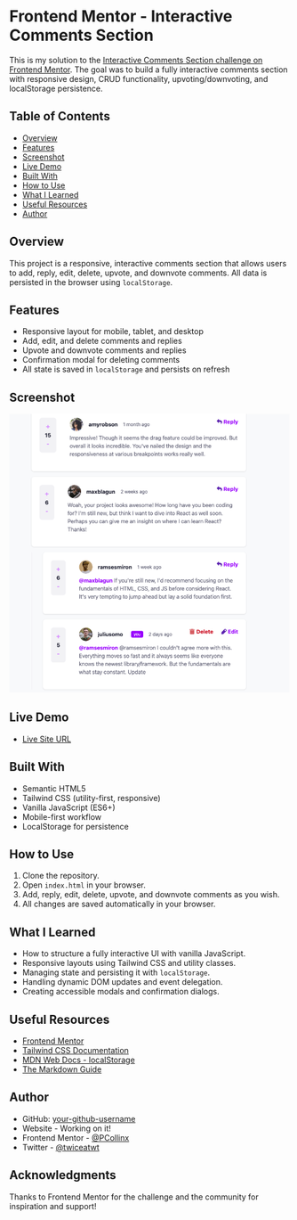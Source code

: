 # Frontend Mentor - Interactive Comments Section

This is my solution to the [Interactive Comments Section challenge on Frontend Mentor](https://www.frontendmentor.io/challenges/interactive-comments-section-iG1RugEG9). The goal was to build a fully interactive comments section with responsive design, CRUD functionality, upvoting/downvoting, and localStorage persistence.

## Table of Contents

- [Overview](#overview)
- [Features](#features)
- [Screenshot](#screenshot)
- [Live Demo](#live-demo)
- [Built With](#built-with)
- [How to Use](#how-to-use)
- [What I Learned](#what-i-learned)
- [Useful Resources](#useful-resources)
- [Author](#author)

## Overview

This project is a responsive, interactive comments section that allows users to add, reply, edit, delete, upvote, and downvote comments. All data is persisted in the browser using `localStorage`.

## Features

- Responsive layout for mobile, tablet, and desktop
- Add, edit, and delete comments and replies
- Upvote and downvote comments and replies
- Confirmation modal for deleting comments
- All state is saved in `localStorage` and persists on refresh

## Screenshot

![Screenshot of the interactive comments section](./Screenshot.png)

## Live Demo

- [Live Site URL](https://your-live-site-url.com)

## Built With

- Semantic HTML5
- Tailwind CSS (utility-first, responsive)
- Vanilla JavaScript (ES6+)
- Mobile-first workflow
- LocalStorage for persistence

## How to Use

1. Clone the repository.
2. Open `index.html` in your browser.
3. Add, reply, edit, delete, upvote, and downvote comments as you wish.
4. All changes are saved automatically in your browser.

## What I Learned

- How to structure a fully interactive UI with vanilla JavaScript.
- Responsive layouts using Tailwind CSS and utility classes.
- Managing state and persisting it with `localStorage`.
- Handling dynamic DOM updates and event delegation.
- Creating accessible modals and confirmation dialogs.

## Useful Resources

- [Frontend Mentor](https://www.frontendmentor.io/)
- [Tailwind CSS Documentation](https://tailwindcss.com/docs)
- [MDN Web Docs - localStorage](https://developer.mozilla.org/en-US/docs/Web/API/Window/localStorage)
- [The Markdown Guide](https://www.markdownguide.org/)

## Author

- GitHub: [your-github-username](https://github.com/PCollinx)
- Website - Working on it!
- Frontend Mentor - [@PCollinx](https://www.frontendmentor.io/profile/PCollinx)
- Twitter - [@twiceatwt](https://www.twitter.com/twiceatwt)

## Acknowledgments

Thanks to Frontend Mentor for the challenge and the community for inspiration and support!
